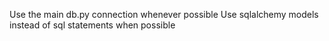 Use the main db.py connection whenever possible
Use sqlalchemy models instead of sql statements when possible
